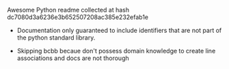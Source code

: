 Awesome Python readme collected at hash dc7080d3a6236e3b652507208ac385e232efab1e

* Documentation only guaranteed to include identifiers that are not part of the python standard library.

* Skipping bcbb becaue don't possess domain knowledge to create line associations and docs are not thorough
